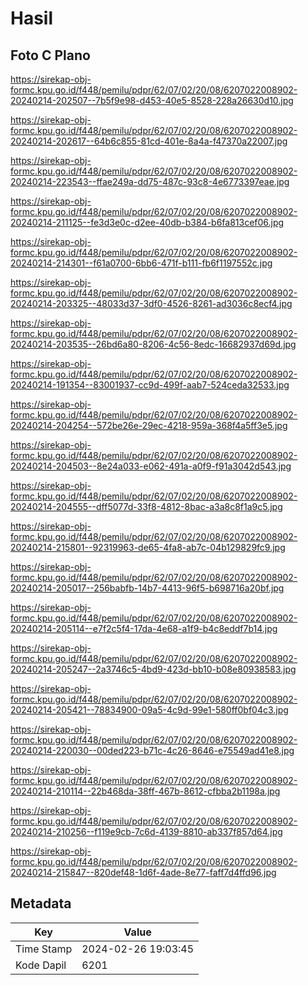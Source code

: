# Hasil

## Foto C Plano

https://sirekap-obj-formc.kpu.go.id/f448/pemilu/pdpr/62/07/02/20/08/6207022008902-20240214-202507--7b5f9e98-d453-40e5-8528-228a26630d10.jpg

https://sirekap-obj-formc.kpu.go.id/f448/pemilu/pdpr/62/07/02/20/08/6207022008902-20240214-202617--64b6c855-81cd-401e-8a4a-f47370a22007.jpg

https://sirekap-obj-formc.kpu.go.id/f448/pemilu/pdpr/62/07/02/20/08/6207022008902-20240214-223543--ffae249a-dd75-487c-93c8-4e6773397eae.jpg

https://sirekap-obj-formc.kpu.go.id/f448/pemilu/pdpr/62/07/02/20/08/6207022008902-20240214-211125--fe3d3e0c-d2ee-40db-b384-b6fa813cef06.jpg

https://sirekap-obj-formc.kpu.go.id/f448/pemilu/pdpr/62/07/02/20/08/6207022008902-20240214-214301--f61a0700-6bb6-471f-b111-fb6f1197552c.jpg

https://sirekap-obj-formc.kpu.go.id/f448/pemilu/pdpr/62/07/02/20/08/6207022008902-20240214-203325--48033d37-3df0-4526-8261-ad3036c8ecf4.jpg

https://sirekap-obj-formc.kpu.go.id/f448/pemilu/pdpr/62/07/02/20/08/6207022008902-20240214-203535--26bd6a80-8206-4c56-8edc-16682937d69d.jpg

https://sirekap-obj-formc.kpu.go.id/f448/pemilu/pdpr/62/07/02/20/08/6207022008902-20240214-191354--83001937-cc9d-499f-aab7-524ceda32533.jpg

https://sirekap-obj-formc.kpu.go.id/f448/pemilu/pdpr/62/07/02/20/08/6207022008902-20240214-204254--572be26e-29ec-4218-959a-368f4a5ff3e5.jpg

https://sirekap-obj-formc.kpu.go.id/f448/pemilu/pdpr/62/07/02/20/08/6207022008902-20240214-204503--8e24a033-e062-491a-a0f9-f91a3042d543.jpg

https://sirekap-obj-formc.kpu.go.id/f448/pemilu/pdpr/62/07/02/20/08/6207022008902-20240214-204555--dff5077d-33f8-4812-8bac-a3a8c8f1a9c5.jpg

https://sirekap-obj-formc.kpu.go.id/f448/pemilu/pdpr/62/07/02/20/08/6207022008902-20240214-215801--92319963-de65-4fa8-ab7c-04b129829fc9.jpg

https://sirekap-obj-formc.kpu.go.id/f448/pemilu/pdpr/62/07/02/20/08/6207022008902-20240214-205017--256babfb-14b7-4413-96f5-b698716a20bf.jpg

https://sirekap-obj-formc.kpu.go.id/f448/pemilu/pdpr/62/07/02/20/08/6207022008902-20240214-205114--e7f2c5f4-17da-4e68-a1f9-b4c8eddf7b14.jpg

https://sirekap-obj-formc.kpu.go.id/f448/pemilu/pdpr/62/07/02/20/08/6207022008902-20240214-205247--2a3746c5-4bd9-423d-bb10-b08e80938583.jpg

https://sirekap-obj-formc.kpu.go.id/f448/pemilu/pdpr/62/07/02/20/08/6207022008902-20240214-205421--78834900-09a5-4c9d-99e1-580ff0bf04c3.jpg

https://sirekap-obj-formc.kpu.go.id/f448/pemilu/pdpr/62/07/02/20/08/6207022008902-20240214-220030--00ded223-b71c-4c26-8646-e75549ad41e8.jpg

https://sirekap-obj-formc.kpu.go.id/f448/pemilu/pdpr/62/07/02/20/08/6207022008902-20240214-210114--22b468da-38ff-467b-8612-cfbba2b1198a.jpg

https://sirekap-obj-formc.kpu.go.id/f448/pemilu/pdpr/62/07/02/20/08/6207022008902-20240214-210256--f119e9cb-7c6d-4139-8810-ab337f857d64.jpg

https://sirekap-obj-formc.kpu.go.id/f448/pemilu/pdpr/62/07/02/20/08/6207022008902-20240214-215847--820def48-1d6f-4ade-8e77-faff7d4ffd96.jpg


## Metadata

| Key        | Value               |
| ---------- | ------------------- |
| Time Stamp | 2024-02-26 19:03:45 |
| Kode Dapil | 6201                |




